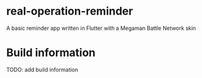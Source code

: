 # real-operation-reminder
A basic reminder app written in Flutter with a Megaman Battle Network skin
# Build information
TODO: add build information
